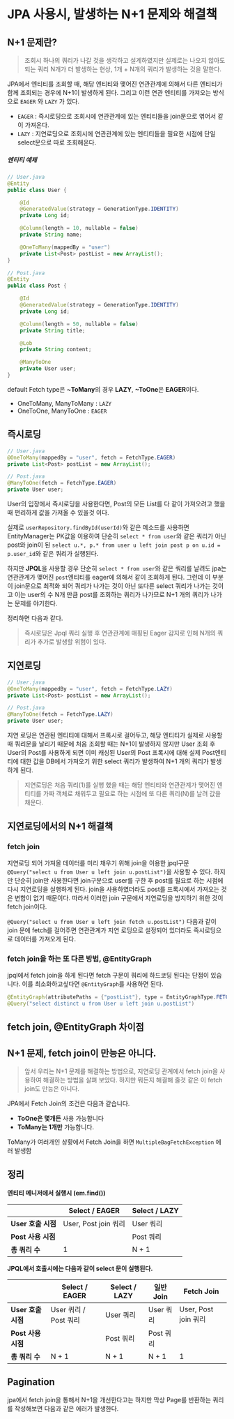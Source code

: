 # JPA 사용시, 발생하는 N+1 문제와 해결책

## N+1 문제란?

> 조회시 하나의 쿼리가 나갈 것을 생각하고 설계하였지만 실제로는 나오지 않아도 되는 쿼리 N개가 더 발생하는 현상, 1개 + N개의 쿼리가 발생하는 것을 말한다.

JPA에서 엔티티를 조회할 때, 해당 엔티티와 맺어진 연관관계에 의해서 다른 엔티티가 함께 조회되는 경우에 N+1이 발생하게 된다. 그리고 이런 연관 엔티티를 가져오는 방식으로 `EAGER` 와 `LAZY` 가 있다.

- `EAGER` : 즉시로딩으로 조회시에 연관관계에 있는 엔티티들을 join문으로 엮어서 같이 가져온다.
- `LAZY` : 지연로딩으로 조회시에 연관관계에 있는 엔티티들을 필요한 시점에 단일 select문으로 따로 조회해온다.

##### 엔티티 예제

```java
// User.java
@Entity
public class User {

    @Id
    @GeneratedValue(strategy = GenerationType.IDENTITY)
    private Long id;

    @Column(length = 10, nullable = false)
    private String name;

    @OneToMany(mappedBy = "user")
    private List<Post> postList = new ArrayList();
}

// Post.java
@Entity
public class Post {

    @Id
    @GeneratedValue(strategy = GenerationType.IDENTITY)
    private Long id;

    @Column(length = 50, nullable = false)
    private String title;

    @Lob
    private String content;

    @ManyToOne
    private User user;
}
```

default Fetch type은  **~ToMany**의 경우 **LAZY**, **~ToOne**은 **EAGER**이다.

- OneToMany, ManyToMany : `LAZY`
- OneToOne, ManyToOne : `EAGER`

## 즉시로딩

```java
// User.java
@OneToMany(mappedBy = "user", fetch = FetchType.EAGER)
private List<Post> postList = new ArrayList();

// Post.java
@ManyToOne(fetch = FetchType.EAGER)
private User user;
```

User의 입장에서 즉시로딩을 사용한다면, Post의 모든 List를 다 같이 가져오려고 했을 때 편리하게 값을 가져올 수 있을것 이다. 

실제로 `userRepository.findById(userId)`와 같은 메소드를 사용하면 EntityManager는 PK값을 이용하여 단순히 `select * from user`와 같은 쿼리가 아닌 post와 join이 된 `select u.*, p.* from user u left join post p on u.id = p.user_id`와 같은 쿼리가 실행된다.

하지만  **JPQL**을 사용할 경우 단순히 `select * from user`와 같은 쿼리를 날려도 jpa는 연관관계가 맺어진 `post`엔티티를 eager에 의해서 같이 조회하게 된다. 그런데 이 부분이 join문으로 최적화 되어 쿼리가 나가는 것이 아닌 또다른 select 쿼리가 나가는 것이고 이는 user의 수 N개 만큼 post를 조회하는 쿼리가 나가므로 N+1 개의 쿼리가 나가는 문제를 야기한다.

정리하면 다음과 같다.

> 즉시로딩은 Jpql 쿼리 실행 후 연관관계에 매핑된 Eager 감지로 인해 N개의 쿼리가 추가로 발생할 위험이 있다.

## 지연로딩

```java
// User.java
@OneToMany(mappedBy = "user", fetch = FetchType.LAZY)
private List<Post> postList = new ArrayList();

// Post.java
@ManyToOne(fetch = FetchType.LAZY)
private User user;
```

지연 로딩은 연관된 엔티티에 대해서 프록시로 걸어두고, 해당 엔티티가 실제로 사용할 때 쿼리문을 날리기 때문에 처음 조회할 때는 N+1이 발생하지 않지만 User 조회 후 User의 Post를 사용하게 되면 이미 캐싱된 User의 Post 프록시에 대해 실제 Post엔티티에 대한 값을 DB에서 가져오기 위한 select 쿼리가 발생하여 N+1 개의 쿼리가 발생하게 된다.

> 지연로딩은 처음 쿼리(1)를 실행 했을 때는 해당 엔티티와 연관관계가 맺어진 엔티티를 가짜 객체로 채워두고 필요로 하는 시점에 또 다른 쿼리(N)를 날려 값을 채운다.

## 지연로딩에서의 N+1 해결책

###  fetch join

지연로딩 되어 가져올 데이터를 미리 채우기 위해 join을 이용한 jpql구문`@Query("select u from User u left join u.postList")`을 사용할 수 있다. 하지만 단순히 join만 사용한다면 join구문으로 user를 구한 후 post를 필요로 하는 시점에 다시 지연로딩을 실행하게 된다. join을 사용하였더라도 post를 프록시에서 가져오는 것은 변함이 없기 때문이다. 따라서 이러한 join 구문에서 지연로딩을 방지하기 위한 것이 fetch join이다. <br/>

`@Query("select u from User u left join fetch u.postList")` 다음과 같이 join 문에 fetch를 걸어주면 연관관계가 지연 로딩으로 설정되어 있더라도 즉시로딩으로 데이터를 가져오게 된다.

### fetch join을 하는 또 다른 방법, @EntityGraph

jpql에서 fetch join을 하게 된다면 fetch 구문이 쿼리에 하드코딩 된다는 단점이 있습니다. 이를 최소화하고싶다면 `@EntityGraph`를 사용하면 된다.

```java
@EntityGraph(attributePaths = {"postList"}, type = EntityGraphType.FETCH)
@Query("select distinct u from User u left join u.postList")
```

## fetch join, @EntityGraph 차이점



## N+1 문제, fetch join이 만능은 아니다.

> 앞서 우리는 N+1 문제를 해결하는 방법으로, 지연로딩 관계에서 fetch join을 사용하여 해결하는 방법을 살펴 보았다. 하지만 뭐든지 해결해 줄것 같은  이 fetch join도 만능은 아니다.



JPA에서 Fetch Join의 조건은 다음과 같습니다.

- **ToOne은 몇개든** 사용 가능합니다
- **ToMany는 1개만** 가능합니다.

ToMany가 여러개인 상황에서 Fetch Join을 하면 `MultipleBagFetchException` 에러 발생함



## 정리

**엔티티 메니저에서 실행시 (em.find())**

|                    | Select / EAGER       | Select / LAZY |
| ------------------ | -------------------- | ------------- |
| **User 호출 시점** | User, Post join 쿼리 | User 쿼리     |
| **Post 사용 시점** |                      | Post 쿼리     |
| **총 쿼리 수**     | 1                    | N + 1         |

**JPQL에서 호출시에는 다음과 같이 select 문이 실행된다.**

|                    | Select / EAGER        | Select / LAZY | 일반 Join | Fetch Join           |
| ------------------ | --------------------- | ------------- | --------- | -------------------- |
| **User 호출 시점** | User 쿼리 / Post 쿼리 | User 쿼리     | User 쿼리 | User, Post join 쿼리 |
| **Post 사용 시점** |                       | Post 쿼리     | Post 쿼리 |                      |
| **총 쿼리 수**     | N + 1                 | N + 1         | N + 1     | 1                    |



## Pagination

jpa에서 fetch join을 통해서 N+1을 개선한다고는 하지만 막상 Page를 반환하는 쿼리를 작성해보면 다음과 같은 에러가 발생한다.

